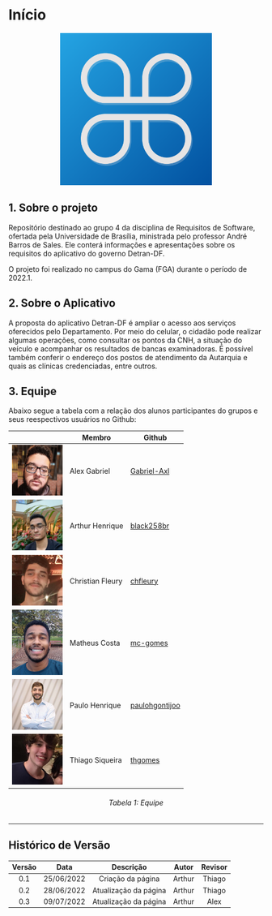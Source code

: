 # Início

<div align="center">
<img src = "./images/detrandf_logo.png" width="300"/>
</div>

## 1. Sobre o projeto
Repositório destinado ao grupo 4 da disciplina de Requisitos de Software, ofertada pela Universidade de Brasília, ministrada pelo professor André Barros de Sales. Ele conterá informações e apresentações sobre os requisitos do aplicativo do governo Detran-DF.

O projeto foi realizado no campus do Gama (FGA) durante o período de 2022.1.

## 2. Sobre o Aplicativo
A proposta do aplicativo Detran-DF é ampliar o acesso aos serviços oferecidos pelo Departamento. Por meio do celular, o cidadão pode realizar algumas operações, como consultar os pontos da CNH, a situação do veículo e acompanhar os resultados de bancas examinadoras. É possível também conferir o endereço dos postos de atendimento da Autarquia e quais as clínicas credenciadas, entre outros.

## 3. Equipe
Abaixo segue a tabela com a relação dos alunos participantes do grupos e seus reespectivos usuários no Github:
<center>

|                                                | Membro           | Github                                              |
|------------------------------------------------|------------------|-----------------------------------------------------|
| <img src="./assets/alexx.jpg" width="100">     | Alex Gabriel     | [Gabriel-Axl](https://github.com/Gabriel-Axl)       |
| <img src="./assets/arthur.png" width="100">    | Arthur Henrique  | [black258br](https://github.com/black258br)         |
| <img src="./assets/christian.png" width="100"> | Christian Fleury | [chfleury](https://github.com/chfleury)             |  
| <img src="./assets/matheus.png" width="100">   | Matheus Costa    | [mc-gomes](https://github.com/mc-gomes)             |
| <img src="./assets/paulo.png" width="100">     | Paulo Henrique   | [paulohgontijoo](https://github.com/paulohgontijoo) |
| <img src="./assets/thiago.png" width="100">    | Thiago Siqueira  | [thgomes](https://github.com/thgomes)               |
<h6 align = "center">Tabela 1: Equipe</h6>
</center>

***
## Histórico de Versão

|  Versão   | Data | Descrição           | Autor  | Revisor|
|:-----------:|:------:|:---------------------:|:--------:|:--------:|
| 0.1 | 25/06/2022 |Criação da página    | Arthur | Thiago |
| 0.2 | 28/06/2022 |Atualização da página| Arthur | Thiago |
| 0.3 | 09/07/2022 |Atualização da página| Arthur | Alex   |